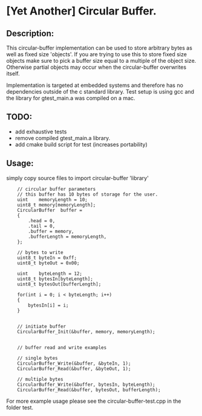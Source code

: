 # [Yet Another] Circular Buffer.

## Description:
This circular-buffer implementation can be used to store arbitrary bytes as well as fixed size 'objects'. If you are trying to use this to store fixed size objects make sure to pick a buffer size equal to a multiple of the object size. Otherwise partial objects may occur when the circular-buffer overwrites itself.

Implementation is targeted at embedded systems and therefore has no dependencies outside of the c standard library. Test setup is using gcc and the library for gtest_main.a was compiled on a mac.

## TODO:
- add exhaustive tests
- remove compiled gtest_main.a library.
- add cmake build script for test (increases portability)


## Usage:
simply copy source files to import circular-buffer 'library'

```
	// circular buffer parameters
	// this buffer has 10 bytes of storage for the user.
	uint	memoryLength = 10;
	uint8_t memory[memoryLength];
	CircularBuffer	buffer = 
	{
		.head = 0,
		.tail = 0,
		.buffer = memory,
		.bufferLength = memoryLength,
	};

	// bytes to write
	uint8_t byteIn = 0xff;
	uint8_t byteOut = 0x00;

	uint	byteLength = 12;
	uint8_t bytesIn[byteLength];
	uint8_t bytesOut[bufferLength];

	for(int i = 0; i < byteLength; i++)
	{
		bytesIn[i] = i;
	}


	// initiate buffer
	CircularBuffer_Init(&buffer, memory, memoryLength);


	// buffer read and write examples

	// single bytes
	CircularBuffer_Write(&buffer, &byteIn, 1);
	CircularBuffer_Read(&buffer, &byteOut, 1);

	// multiple bytes
	CircularBuffer_Write(&buffer, bytesIn, byteLength);
	CircularBuffer_Read(&buffer, bytesOut, bufferLength);

```

For more example usage please see the circular-buffer-test.cpp in the folder test.